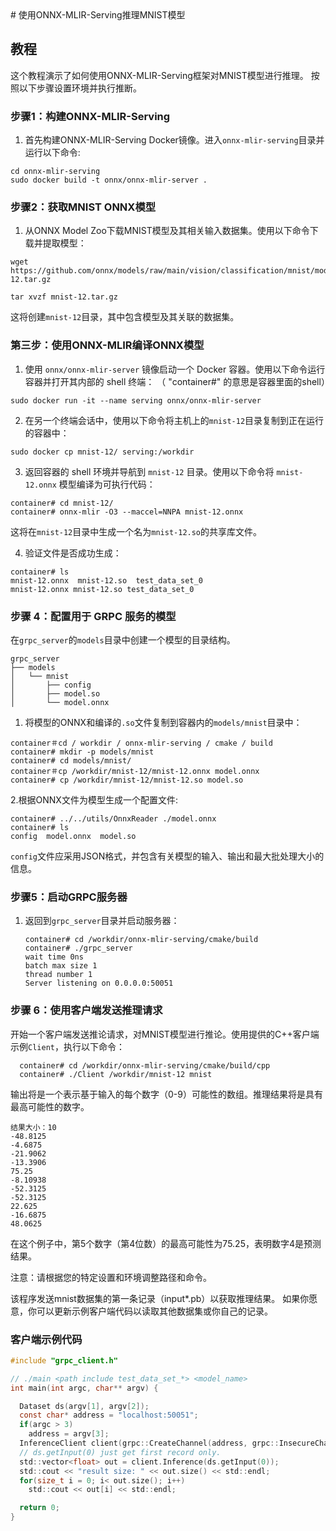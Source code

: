 <meta charset="UTF-8">
# 使用ONNX-MLIR-Serving推理MNIST模型

## 教程

这个教程演示了如何使用ONNX-MLIR-Serving框架对MNIST模型进行推理。
按照以下步骤设置环境并执行推断。

### 步骤1：构建ONNX-MLIR-Serving

1. 首先构建ONNX-MLIR-Serving Docker镜像。进入`onnx-mlir-serving`目录并运行以下命令:

```shell
cd onnx-mlir-serving
sudo docker build -t onnx/onnx-mlir-server .
```

### 步骤2：获取MNIST ONNX模型

1. 从ONNX Model Zoo下载MNIST模型及其相关输入数据集。使用以下命令下载并提取模型：

```shell
wget https://github.com/onnx/models/raw/main/vision/classification/mnist/model/mnist-12.tar.gz

tar xvzf mnist-12.tar.gz

```
这将创建`mnist-12`目录，其中包含模型及其关联的数据集。

### 第三步：使用ONNX-MLIR编译ONNX模型

1. 使用 `onnx/onnx-mlir-server` 镜像启动一个 Docker 容器。使用以下命令运行容器并打开其内部的 shell 终端：
（ "container#" 的意思是容器里面的shell）

```shell
sudo docker run -it --name serving onnx/onnx-mlir-server
```

2. 在另一个终端会话中，使用以下命令将主机上的`mnist-12`目录复制到正在运行的容器中：

```
sudo docker cp mnist-12/ serving:/workdir
```

3. 返回容器的 shell 环境并导航到 `mnist-12` 目录。使用以下命令将 `mnist-12.onnx` 模型编译为可执行代码：

```shell
container# cd mnist-12/
container# onnx-mlir -O3 --maccel=NNPA mnist-12.onnx
```
这将在`mnist-12`目录中生成一个名为`mnist-12.so`的共享库文件。

4. 验证文件是否成功生成：

```shell
container# ls
mnist-12.onnx  mnist-12.so  test_data_set_0
mnist-12.onnx mnist-12.so test_data_set_0
```

### 步骤 4：配置用于 GRPC 服务的模型
在`grpc_server`的`models`目录中创建一个模型的目录结构。

   ```
   grpc_server
   ├── models
   │   └── mnist
   │       ├── config
   │       ├── model.so
   │       └── model.onnx
   ```

1. 将模型的ONNX和编译的`.so`文件复制到容器内的`models/mnist`目录中：

```shell
container＃cd / workdir / onnx-mlir-serving / cmake / build
container# mkdir -p models/mnist
container# cd models/mnist/
container＃cp /workdir/mnist-12/mnist-12.onnx model.onnx
container# cp /workdir/mnist-12/mnist-12.so model.so
```
2.根据ONNX文件为模型生成一个配置文件:

```shell
container# ../../utils/OnnxReader ./model.onnx
container# ls
config  model.onnx  model.so
```

`config`文件应采用JSON格式，并包含有关模型的输入、输出和最大批处理大小的信息。

### 步骤5：启动GRPC服务器

1. 返回到`grpc_server`目录并启动服务器：
   ```shell
   container# cd /workdir/onnx-mlir-serving/cmake/build
   container# ./grpc_server
   wait time 0ns
   batch max size 1
   thread number 1
   Server listening on 0.0.0.0:50051
   ```

### 步骤 6：使用客户端发送推理请求

开始一个客户端发送推论请求，对MNIST模型进行推论。使用提供的C++客户端示例`Client`，执行以下命令：
 ```shell
   container# cd /workdir/onnx-mlir-serving/cmake/build/cpp
   container# ./Client /workdir/mnist-12 mnist
   ```

输出将是一个表示基于输入的每个数字（0-9）可能性的数组。推理结果将是具有最高可能性的数字。

```
结果大小：10
-48.8125
-4.6875
-21.9062
-13.3906
75.25
-8.10938
-52.3125
-52.3125
22.625
-16.6875
48.0625
```
在这个例子中，第5个数字（第4位数）的最高可能性为75.25，表明数字4是预测结果。

注意：请根据您的特定设置和环境调整路径和命令。

该程序发送mnist数据集的第一条记录（input*.pb）以获取推理结果。
如果你愿意，你可以更新示例客户端代码以读取其他数据集或你自己的记录。

### 客户端示例代码

```C
#include "grpc_client.h"

// ./main <path include test_data_set_*> <model_name>
int main(int argc, char** argv) {

  Dataset ds(argv[1], argv[2]);
  const char* address = "localhost:50051";
  if(argc > 3)
    address = argv[3];
  InferenceClient client(grpc::CreateChannel(address, grpc::InsecureChannelCredentials()));
  // ds.getInput(0) just get first record only.
  std::vector<float> out = client.Inference(ds.getInput(0));
  std::cout << "result size: " << out.size() << std::endl;
  for(size_t i = 0; i< out.size(); i++)
    std::cout << out[i] << std::endl;

  return 0;
}
```
